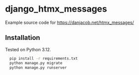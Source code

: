 # django_htmx_messages

Example source code for https://danjacob.net/htmx_messages/

## Installation

Tested on Python 3.12.

```bash
  pip install -r requirements.txt
  python manage.py migrate
  python manage.py runserver
```
